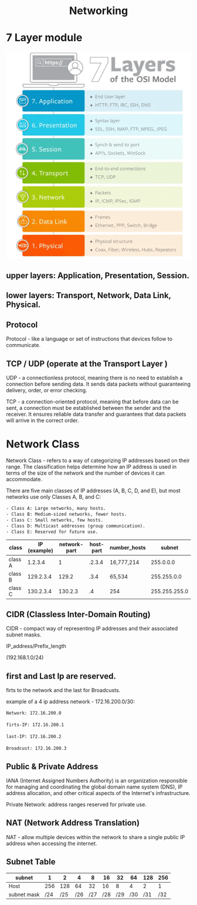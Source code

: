 <div align="center">

# **Networking**

</div>


# 7 Layer module

![7 Layer](7Layers.gif)


## upper layers: Application, Presentation, Session.

## lower layers: Transport, Network, Data Link, Physical.

## Protocol 

  Protocol - like a language or set of instructions that devices follow to communicate.

## TCP / UDP (operate at the Transport Layer )

  UDP - a connectionless protocol, meaning there is no need to establish a connection before sending data. It sends data packets without guaranteeing delivery, order, or error checking.

  TCP - a connection-oriented protocol, meaning that before data can be sent, a connection must be established between the sender and the receiver. It ensures reliable data transfer and guarantees that data packets will arrive in the correct order.
  
# Network Class

  Network Class - refers to a way of categorizing IP addresses based on their range. The classification helps determine how an IP address is used in terms of the size of the network and the number of devices it can accommodate.

  There are five main classes of IP addresses (A, B, C, D, and E), but most networks use only Classes A, B, and C:

    - Class A: Large networks, many hosts.
    - Class B: Medium-sized networks, fewer hosts.
    - Class C: Small networks, few hosts.
    - Class D: Multicast addresses (group communication).
    - Class E: Reserved for future use.


|    class    |     IP (example)   |   network-part     |    host-part     |   number_hosts   |   subnet      |
|-------------|--------------------|--------------------|------------------|------------------|---------------|
| class A     | 1.2.3.4            | 1                  | .2.3.4           | 16,777,214       | 255.0.0.0     |
| class B     | 129.2.3.4          | 129.2              | .3.4             | 65,534           | 255.255.0.0   |
| class C     | 130.2.3.4          | 130.2.3            | .4               | 254              | 255.255.255.0 |


## CIDR  (Classless Inter-Domain Routing)

  CIDR - compact way of representing IP addresses and their associated subnet masks.

  IP_address/Prefix_length

  (192.168.1.0/24)

## first and Last Ip are reserved. 
  firts to the network and the last for Broadcusts.

  example of a 4 ip address network - 172.16.200.0/30:

    Network: 172.16.200.0
    
    firts-IP: 172.16.200.1
    
    last-IP: 172.16.200.2
    
    Broadcust: 172.16.200.3

## Public & Private Address

  IANA (Internet Assigned Numbers Authority) is an organization responsible for managing and coordinating the global domain name system (DNS), IP address allocation, and other critical aspects of the Internet's infrastructure.
  
  Private Network: address ranges reserved for private use.

## NAT (Network Address Translation)

  NAT - allow multiple devices within the network to share a single public IP address when accessing the internet. 

## Subnet Table


  |   subnet  |   1    |    2   |    4   |    8   |   16  |   32  |   64  |  128  |  256  |
  |-----------|--------|--------|--------|--------|-------|-------|-------|-------|-------|
  |   Host    |   256  |  128   |   64   |   32   |   16  |   8   |   4   |   2   |   1   |
  |subnet mask|  /24   |  /25   |   /26  |   /27  |  /28  |  /29  |  /30  |  /31  |  /32  | 


